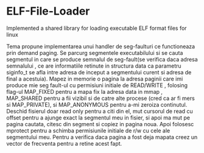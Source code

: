 # ELF-File-Loader
Implemented a shared library for loading executable ELF format files for linux





Tema propune implementarea unui handler de seg-faulturi ce functioneaza
prin demand paging.
Se parcurg segmentele executabilului si se cauta segmentul in care se produce
semnalul de seg-fault(se verifica daca adresa semnalului , ce are informatiile
retinute in structura data ca parametru siginfo_t se afla intre adresa de inceput
a segmentului curent si adresa de final a acestuia).
Mapez in memorie o pagina la adresa paginii care imi produce mie seg fault-ul
cu permisiuni initiale de READ/WRITE , folosing flag-ul MAP_FIXED pentru a mapa
fix la adresa data in mmap , MAP_SHARED pentru a fii vizibil si de catre alte
procese (cred ca ar fi mers si MAP_PRIVATE), si MAP_ANONYMOUS pentru a-mi zeroiza
continutul.
Deschid fisierul doar read only pentru a citi din el, mut cursorul de read cu offset
pentru a ajunge exact la segmentul meu in fisier, si apoi ma mut pe pagina
cautata, citesc din segment si copiez in pagina noua.
Apoi folosesc mprotect pentru a schimba permisiunile initiale de r/w cu cele
ale segmentului meu.
Pentru a verifica daca pagina a fost deja mapata creez un vector de frecventa
pentru a retine acest fapt.
